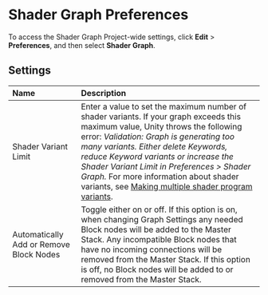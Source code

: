 # Shader Graph Preferences

To access the Shader Graph Project-wide settings, click **Edit** > **Preferences**, and then select **Shader Graph**.

## Settings

| Name | Description |
|:------- |:----------- |
|Shader Variant Limit| Enter a value to set the maximum number of shader variants. If your graph exceeds this maximum value, Unity throws the following error: _Validation: Graph is generating too many variants. Either delete Keywords, reduce Keyword variants or increase the Shader Variant Limit in Preferences > Shader Graph._ For more information about shader variants, see [Making multiple shader program variants](https://docs.unity3d.com/Manual/SL-MultipleProgramVariants.html). |
| Automatically Add or Remove Block Nodes | Toggle either on or off. If this option is on, when changing Graph Settings any needed Block nodes will be added to the Master Stack. Any incompatible Block nodes that have no incoming connections will be removed from the Master Stack. If this option is off, no Block nodes will be added to or removed from the Master Stack. |
